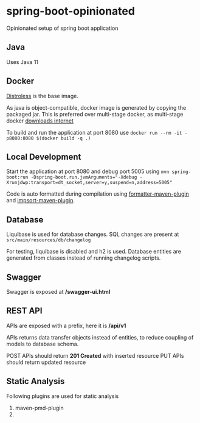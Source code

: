 # spring-boot-opinionated
Opinionated setup of spring boot application

## Java
Uses Java 11

## Docker
[Distroless](https://github.com/GoogleContainerTools/distroless) is the base image.

As java is object-compatible, docker image is generated by copying the packaged jar.
This is preferred over multi-stage docker, as multi-stage docker [downloads internet](http://blog.flurdy.com/2014/11/dont-download-internet-share-maven-ivy-docker.html)

To build and run the application at port 8080 use `docker run --rm -it -p8080:8080 $(docker build -q .)`

## Local Development
Start the application at port 8080 and debug port 5005 using `mvn spring-boot:run -Dspring-boot.run.jvmArguments="-Xdebug -Xrunjdwp:transport=dt_socket,server=y,suspend=n,address=5005"`

Code is auto formatted during compilation using [formatter-maven-plugin](https://code.revelc.net/formatter-maven-plugin/) and [impsort-maven-plugin](https://code.revelc.net/impsort-maven-plugin/).

## Database
Liquibase is used for database changes. SQL changes are present at `src/main/resources/db/changelog`

For testing, liquibase is disabled and h2 is used. Database entities are generated from classes instead of running changelog scripts.

## Swagger
Swagger is exposed at **/swagger-ui.html**

## REST API
APIs are exposed with a prefix, here it is **/api/v1**

APIs returns data transfer objects instead of entities, to reduce coupling of models to database schema.

POST APIs should return **201 Created** with inserted resource 
PUT APIs should return updated resource

## Static Analysis
Following plugins are used for static analysis

1. maven-pmd-plugin
2. 